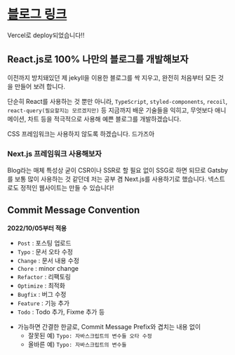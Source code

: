 # [블로그 링크](https://custardcream.vercel.app/)

Vercel로 deploy되었습니다!!

## React.js로 100% 나만의 블로그를 개발해보자

이전까지 방치돼있던 제 jekyll을 이용한 블로그를 싹 지우고, 완전히 처음부터 모든 것을 만들어 보려 합니다.

단순히 React를 사용하는 것 뿐만 아니라, `TypeScript`, `styled-components`, `recoil`, `react-query(필요할지는 모르겠지만)` 등 지금까지 배운 기술들을 익히고, 무엇보다 애니메이션, 차트 등을 적극적으로 사용해 예쁜 블로그를 개발하겠습니다.

CSS 프레임워크는 사용하지 않도록 하겠습니다. 드가즈아

### Next.js 프레임워크 사용해보자

Blog라는 매체 특성상 굳이 CSR이나 SSR로 할 필요 없이 SSG로 하면 되므로 Gatsby를 보통 많이 사용하는 것 같던데 저는 공부 겸 Next.js를 사용하기로 했습니다. 넥스트로도 정적인 웹사이트는 만들 수 있습니다!

## Commit Message Convention

**2022/10/05부터 적용**

- `Post` : 포스팅 업로드
- `Typo` : 문서 오타 수정
- `Change` : 문서 내용 수정
- `Chore` : minor change
- `Refactor` : 리팩토링
- `Optimize` : 최적화
- `Bugfix` : 버그 수정
- `Feature` : 기능 추가
- `Todo` : Todo 추가, Fixme 추가 등

* 가능하면 간결한 한글로, Commit Message Prefix와 겹치는 내용 없이
  - 잘못된 예) `Typo: 자바스크립트의 변수들 오타 수정`
  - 올바른 예) `Typo: 자바스크립트의 변수들`
